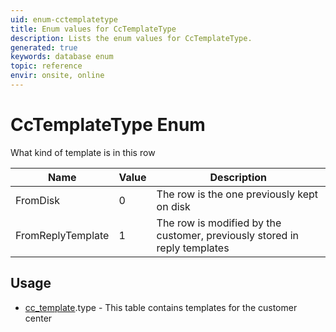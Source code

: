 ```yaml
---
uid: enum-cctemplatetype
title: Enum values for CcTemplateType
description: Lists the enum values for CcTemplateType.
generated: true
keywords: database enum
topic: reference
envir: onsite, online
---
```


# CcTemplateType Enum

What kind of template is in this row

| Name | Value | Description |
|------|-------|-------------|
|FromDisk|0|The row is the one previously kept on disk|
|FromReplyTemplate|1|The row is modified by the customer, previously stored in reply templates|

## Usage

* [cc_template](../cc-template.md).type - This table contains templates for the customer center
